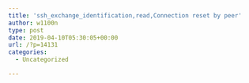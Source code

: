 ```yaml
---
title: 'ssh_exchange_identification,read,Connection reset by peer'
author: w1100n
type: post
date: 2019-04-10T05:30:05+00:00
url: /?p=14131
categories:
  - Uncategorized

---
```

```bash/etc/hosts.deny
```